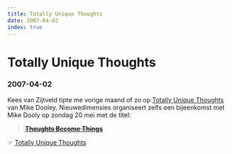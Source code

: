 ```yaml
---
title: Totally Unique Thoughts
date: 2007-04-02
index: true
---
```


# Totally Unique Thoughts
### 2007-04-02

Kees van Zijtveld tipte me vorige maand of zo op [Totally Unique Thoughts](http://www.tut.com/) van Mike Dooley. Nieuwedimensies organiseert zelfs een bijeenkomst met Mike Dooly op zondag 20 mei met de titel:

> **~~[Thoughts Become Things](http://www.nieuwedimensies.nl/evenementen)~~**

☞ [Totally Unique Thoughts](http://www.tut.com/)
